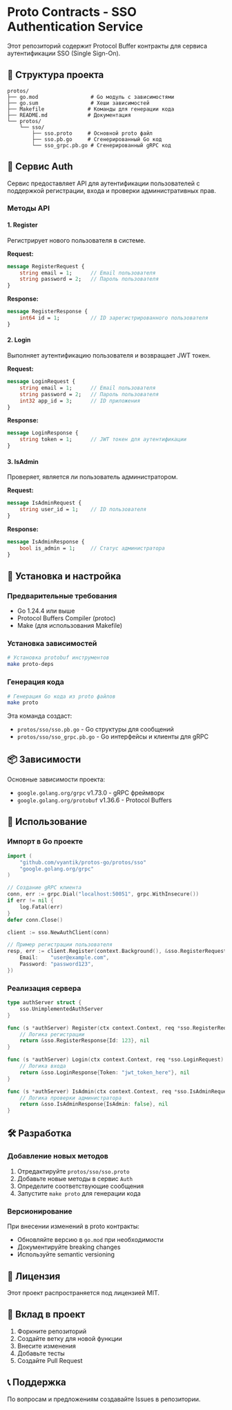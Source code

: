 # Proto Contracts - SSO Authentication Service

Этот репозиторий содержит Protocol Buffer контракты для сервиса аутентификации SSO (Single Sign-On).

## 📁 Структура проекта

```
protos/
├── go.mod                 # Go модуль с зависимостями
├── go.sum                 # Хеши зависимостей
├── Makefile              # Команды для генерации кода
├── README.md             # Документация
└── protos/
    └── sso/
        ├── sso.proto     # Основной proto файл
        ├── sso.pb.go     # Сгенерированный Go код
        └── sso_grpc.pb.go # Сгенерированный gRPC код
```

## 🔧 Сервис Auth

Сервис предоставляет API для аутентификации пользователей с поддержкой регистрации, входа и проверки административных прав.

### Методы API

#### 1. Register

Регистрирует нового пользователя в системе.

**Request:**

```protobuf
message RegisterRequest {
    string email = 1;      // Email пользователя
    string password = 2;   // Пароль пользователя
}
```

**Response:**

```protobuf
message RegisterResponse {
    int64 id = 1;          // ID зарегистрированного пользователя
}
```

#### 2. Login

Выполняет аутентификацию пользователя и возвращает JWT токен.

**Request:**

```protobuf
message LoginRequest {
    string email = 1;      // Email пользователя
    string password = 2;   // Пароль пользователя
    int32 app_id = 3;      // ID приложения
}
```

**Response:**

```protobuf
message LoginResponse {
    string token = 1;      // JWT токен для аутентификации
}
```

#### 3. IsAdmin

Проверяет, является ли пользователь администратором.

**Request:**

```protobuf
message IsAdminRequest {
    string user_id = 1;    // ID пользователя
}
```

**Response:**

```protobuf
message IsAdminResponse {
    bool is_admin = 1;     // Статус администратора
}
```

## 🚀 Установка и настройка

### Предварительные требования

- Go 1.24.4 или выше
- Protocol Buffers Compiler (protoc)
- Make (для использования Makefile)

### Установка зависимостей

```bash
# Установка protobuf инструментов
make proto-deps
```

### Генерация кода

```bash
# Генерация Go кода из proto файлов
make proto
```

Эта команда создаст:

- `protos/sso/sso.pb.go` - Go структуры для сообщений
- `protos/sso/sso_grpc.pb.go` - Go интерфейсы и клиенты для gRPC

## 📦 Зависимости

Основные зависимости проекта:

- `google.golang.org/grpc` v1.73.0 - gRPC фреймворк
- `google.golang.org/protobuf` v1.36.6 - Protocol Buffers

## 🔄 Использование

### Импорт в Go проекте

```go
import (
    "github.com/vyantik/protos-go/protos/sso"
    "google.golang.org/grpc"
)

// Создание gRPC клиента
conn, err := grpc.Dial("localhost:50051", grpc.WithInsecure())
if err != nil {
    log.Fatal(err)
}
defer conn.Close()

client := sso.NewAuthClient(conn)

// Пример регистрации пользователя
resp, err := client.Register(context.Background(), &sso.RegisterRequest{
    Email:    "user@example.com",
    Password: "password123",
})
```

### Реализация сервера

```go
type authServer struct {
    sso.UnimplementedAuthServer
}

func (s *authServer) Register(ctx context.Context, req *sso.RegisterRequest) (*sso.RegisterResponse, error) {
    // Логика регистрации
    return &sso.RegisterResponse{Id: 123}, nil
}

func (s *authServer) Login(ctx context.Context, req *sso.LoginRequest) (*sso.LoginResponse, error) {
    // Логика входа
    return &sso.LoginResponse{Token: "jwt_token_here"}, nil
}

func (s *authServer) IsAdmin(ctx context.Context, req *sso.IsAdminRequest) (*sso.IsAdminResponse, error) {
    // Логика проверки администратора
    return &sso.IsAdminResponse{IsAdmin: false}, nil
}
```

## 🛠️ Разработка

### Добавление новых методов

1. Отредактируйте `protos/sso/sso.proto`
2. Добавьте новые методы в сервис `Auth`
3. Определите соответствующие сообщения
4. Запустите `make proto` для генерации кода

### Версионирование

При внесении изменений в proto контракты:

- Обновляйте версию в `go.mod` при необходимости
- Документируйте breaking changes
- Используйте semantic versioning

## 📝 Лицензия

Этот проект распространяется под лицензией MIT.

## 🤝 Вклад в проект

1. Форкните репозиторий
2. Создайте ветку для новой функции
3. Внесите изменения
4. Добавьте тесты
5. Создайте Pull Request

## 📞 Поддержка

По вопросам и предложениям создавайте Issues в репозитории.
